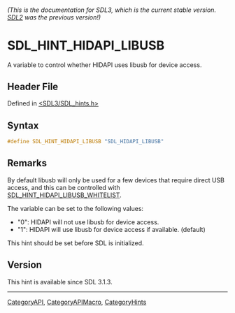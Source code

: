###### (This is the documentation for SDL3, which is the current stable version. [SDL2](https://wiki.libsdl.org/SDL2/) was the previous version!)
# SDL_HINT_HIDAPI_LIBUSB

A variable to control whether HIDAPI uses libusb for device access.

## Header File

Defined in [<SDL3/SDL_hints.h>](https://github.com/libsdl-org/SDL/blob/main/include/SDL3/SDL_hints.h)

## Syntax

```c
#define SDL_HINT_HIDAPI_LIBUSB "SDL_HIDAPI_LIBUSB"
```

## Remarks

By default libusb will only be used for a few devices that require direct
USB access, and this can be controlled with
[SDL_HINT_HIDAPI_LIBUSB_WHITELIST](SDL_HINT_HIDAPI_LIBUSB_WHITELIST).

The variable can be set to the following values:

- "0": HIDAPI will not use libusb for device access.
- "1": HIDAPI will use libusb for device access if available. (default)

This hint should be set before SDL is initialized.

## Version

This hint is available since SDL 3.1.3.

----
[CategoryAPI](CategoryAPI), [CategoryAPIMacro](CategoryAPIMacro), [CategoryHints](CategoryHints)

